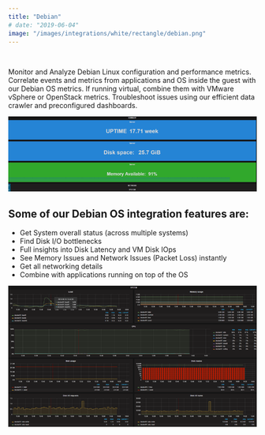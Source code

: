```yaml
---
title: "Debian"
# date: "2019-06-04"
image: "/images/integrations/white/rectangle/debian.png"
---
```


 

<!-- ![Debian](images/integrations/white/rectangle/debian.png) -->



Monitor and Analyze Debian Linux configuration and performance metrics. Correlate events and metrics from applications and OS inside the guest with our Debian OS metrics. If running virtual, combine them with VMware vSphere or OpenStack metrics. Troubleshoot issues using our efficient data crawler and preconfigured dashboards.


![debian_1](images/integrations/posts//debian_1.png)


## Some of our Debian OS integration features are:

* Get System overall status (across multiple systems)
* Find Disk I/O bottlenecks
* Full insights into Disk Latency and VM Disk IOps
* See Memory Issues and Network Issues (Packet Loss) instantly
* Get all networking details
* Combine with applications running on top of the OS


![Debian OS full performance](images/integrations/posts//debian_full.png)